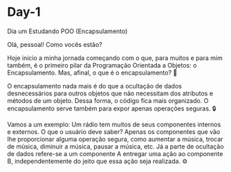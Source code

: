 # Day-1
Dia um Estudando POO (Encapsulamento)

Olá, pessoal! Como vocês estão? 

Hoje inicio a minha jornada começando com o que, para muitos e para mim também, é o primeiro pilar da Programação Orientada a Objetos: o Encapsulamento. Mas, afinal, o que é o encapsulamento? 🤔

O encapsulamento nada mais é do que a ocultação de dados desnecessários para outros objetos que não necessitam dos atributos e métodos de um objeto. Dessa forma, o código fica mais organizado. O encapsulamento serve também para expor apenas operações seguras. 🔒

Vamos a um exemplo:
Um rádio tem muitos de seus componentes internos e externos. O que o usuário deve saber? Apenas os componentes que vão lhe proporcionar alguma operação segura, como aumentar a música, trocar de música, diminuir a música, pausar a música, etc. Já a parte de ocultação de dados refere-se a um componente A entregar uma ação ao componente B, independentemente do jeito que essa ação seja realizada. ⚙️
